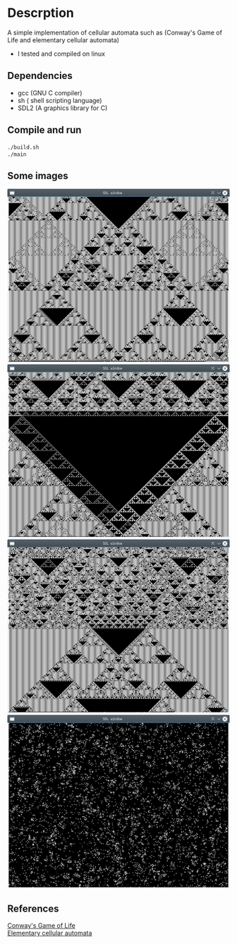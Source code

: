 # Descrption
A simple implementation of cellular automata such as (Conway's Game of Life and elementary cellular automata)
- I tested and compiled on linux

## Dependencies
- gcc (GNU C compiler)
- sh ( shell scripting language)
- SDL2 (A graphics library for C)

## Compile and run
```console
./build.sh
./main

```

## Some images
![1D elementary cellular automaton](./img/ECA2.jpg)
![1D elementary cellular automaton](./img/ECA3.jpg)
![1D elementary cellular automaton](./img/ECA4.jpg)
![2D Conway's Game of Life](/img/GOL.jpg)
## References
[Conway's Game of Life](https://en.wikipedia.org/wiki/Conway's_Game_of_Life)<br>
[Elementary cellular automata](https://en.wikipedia.org/wiki/Elementary_cellular_automaton)
